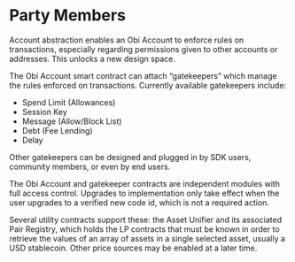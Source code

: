 # Party Members

Account abstraction enables an Obi Account to enforce rules on transactions, especially regarding permissions given to other accounts or addresses. This unlocks a new design space.

The Obi Account smart contract can attach “gatekeepers” which manage the rules enforced on transactions. Currently available gatekeepers include:

* Spend Limit (Allowances)
* Session Key
* Message (Allow/Block List)
* Debt (Fee Lending)
* Delay

Other gatekeepers can be designed and plugged in by SDK users, community members, or even by end users.

The Obi Account and gatekeeper contracts are independent modules with full access control. Upgrades to implementation only take effect when the user upgrades to a verified new code id, which is not a required action.

Several utility contracts support these: the Asset Unifier and its associated Pair Registry, which holds the LP contracts that must be known in order to retrieve the values of an array of assets in a single selected asset, usually a USD stablecoin. Other price sources may be enabled at a later time.
